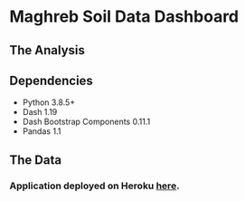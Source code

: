 # Maghreb Soil Data Dashboard

## The Analysis

## Dependencies
- Python 3.8.5+
- Dash 1.19
- Dash Bootstrap Components 0.11.1
- Pandas 1.1

## The Data

### Application deployed on Heroku [here](https://historicalbaseball.herokuapp.com/).

